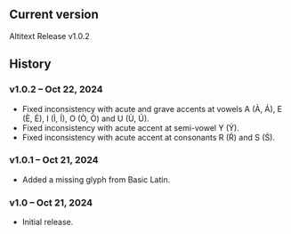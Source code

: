 ## Current version

Altitext Release v1.0.2

## History

### v1.0.2 – Oct 22, 2024
- Fixed inconsistency with acute and grave accents at vowels A (À, Á), E (È, É), I (Ì, Í), O (Ò, Ó) and U (Ù, Ú).
- Fixed inconsistency with acute accent at semi-vowel Y (Ý).
- Fixed inconsistency with acute accent at consonants R (Ŕ) and S (Ś).

### v1.0.1 – Oct 21, 2024
- Added a missing glyph from Basic Latin.

### v1.0 – Oct 21, 2024
- Initial release.
